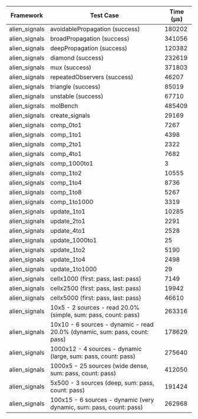 | Framework | Test Case | Time (μs) |
| --- | --- | --- |
| alien_signals | avoidablePropagation (success) | 180202 |
| alien_signals | broadPropagation (success) | 341056 |
| alien_signals | deepPropagation (success) | 120382 |
| alien_signals | diamond (success) | 232619 |
| alien_signals | mux (success) | 371803 |
| alien_signals | repeatedObservers (success) | 46207 |
| alien_signals | triangle (success) | 85019 |
| alien_signals | unstable (success) | 67710 |
| alien_signals | molBench | 485409 |
| alien_signals | create_signals | 29169 |
| alien_signals | comp_0to1 | 7267 |
| alien_signals | comp_1to1 | 4398 |
| alien_signals | comp_2to1 | 2322 |
| alien_signals | comp_4to1 | 7682 |
| alien_signals | comp_1000to1 | 3 |
| alien_signals | comp_1to2 | 10555 |
| alien_signals | comp_1to4 | 8736 |
| alien_signals | comp_1to8 | 5267 |
| alien_signals | comp_1to1000 | 3319 |
| alien_signals | update_1to1 | 10285 |
| alien_signals | update_2to1 | 2291 |
| alien_signals | update_4to1 | 2528 |
| alien_signals | update_1000to1 | 25 |
| alien_signals | update_1to2 | 5190 |
| alien_signals | update_1to4 | 2498 |
| alien_signals | update_1to1000 | 29 |
| alien_signals | cellx1000 (first: pass, last: pass) | 7149 |
| alien_signals | cellx2500 (first: pass, last: pass) | 19942 |
| alien_signals | cellx5000 (first: pass, last: pass) | 46610 |
| alien_signals | 10x5 - 2 sources - read 20.0% (simple, sum: pass, count: pass) | 263316 |
| alien_signals | 10x10 - 6 sources - dynamic - read 20.0% (dynamic, sum: pass, count: pass) | 178629 |
| alien_signals | 1000x12 - 4 sources - dynamic (large, sum: pass, count: pass) | 275640 |
| alien_signals | 1000x5 - 25 sources (wide dense, sum: pass, count: pass) | 412050 |
| alien_signals | 5x500 - 3 sources (deep, sum: pass, count: pass) | 191424 |
| alien_signals | 100x15 - 6 sources - dynamic (very dynamic, sum: pass, count: pass) | 262968 |
